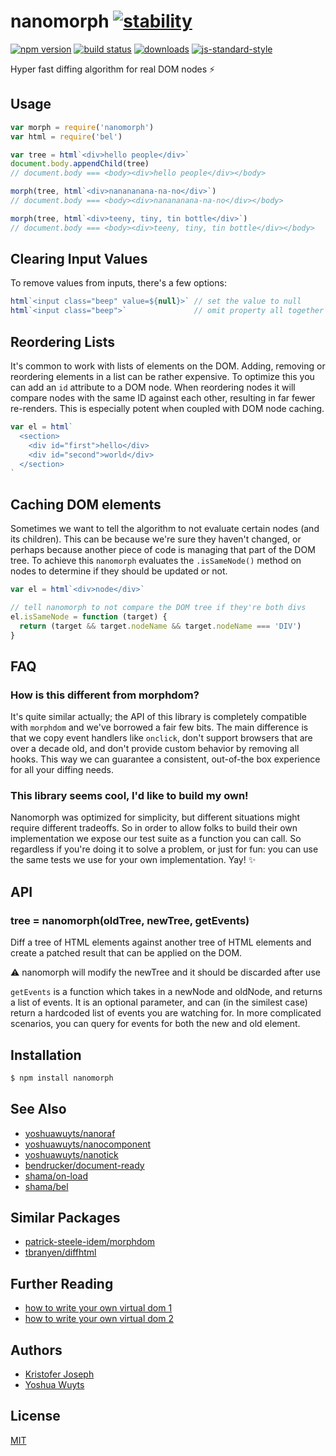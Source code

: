 # nanomorph [![stability][0]][1]
[![npm version][2]][3] [![build status][4]][5]
[![downloads][8]][9] [![js-standard-style][10]][11]

Hyper fast diffing algorithm for real DOM nodes :zap:

## Usage
```js
var morph = require('nanomorph')
var html = require('bel')

var tree = html`<div>hello people</div>`
document.body.appendChild(tree)
// document.body === <body><div>hello people</div></body>

morph(tree, html`<div>nanananana-na-no</div>`)
// document.body === <body><div>nanananana-na-no</div></body>

morph(tree, html`<div>teeny, tiny, tin bottle</div>`)
// document.body === <body><div>teeny, tiny, tin bottle</div></body>
```

## Clearing Input Values
To remove values from inputs, there's a few options:
```js
html`<input class="beep" value=${null}>` // set the value to null
html`<input class="beep">`               // omit property all together
```

## Reordering Lists
It's common to work with lists of elements on the DOM. Adding, removing or
reordering elements in a list can be rather expensive. To optimize this you can
add an `id` attribute to a DOM node. When reordering nodes it will compare
nodes with the same ID against each other, resulting in far fewer re-renders.
This is especially potent when coupled with DOM node caching.

```js
var el = html`
  <section>
    <div id="first">hello</div>
    <div id="second">world</div>
  </section>
`
```

## Caching DOM elements
Sometimes we want to tell the algorithm to not evaluate certain nodes (and its
children). This can be because we're sure they haven't changed, or perhaps
because another piece of code is managing that part of the DOM tree. To achieve
this `nanomorph` evaluates the `.isSameNode()` method on nodes to determine if
they should be updated or not.

```js
var el = html`<div>node</div>`

// tell nanomorph to not compare the DOM tree if they're both divs
el.isSameNode = function (target) {
  return (target && target.nodeName && target.nodeName === 'DIV')
}
```

## FAQ
### How is this different from morphdom?
It's quite similar actually; the API of this library is completely compatible
with `morphdom` and we've borrowed a fair few bits. The main difference is that
we copy event handlers like `onclick`, don't support browsers that are over a
decade old, and don't provide custom behavior by removing all hooks. This way
we can guarantee a consistent, out-of-the box experience for all your diffing
needs.

### This library seems cool, I'd like to build my own!
Nanomorph was optimized for simplicity, but different situations might require
different tradeoffs. So in order to allow folks to build their own
implementation we expose our test suite as a function you can call. So
regardless if you're doing it to solve a problem, or just for fun: you can use
the same tests we use for your own implementation. Yay! :sparkles:

## API
### tree = nanomorph(oldTree, newTree, getEvents)
Diff a tree of HTML elements against another tree of HTML elements and create
a patched result that can be applied on the DOM.

:warning: nanomorph will modify the newTree and it should be discarded after use

`getEvents` is a function which takes in a newNode and oldNode, and returns
a list of events. It is an optional parameter, and can (in the similest case)
return a hardcoded list of events you are watching for. In more complicated
scenarios, you can query for events for both the new and old element.

## Installation
```sh
$ npm install nanomorph
```

## See Also
- [yoshuawuyts/nanoraf](https://github.com/yoshuawuyts/nanoraf)
- [yoshuawuyts/nanocomponent](https://github.com/yoshuawuyts/nanocomponent)
- [yoshuawuyts/nanotick](https://github.com/yoshuawuyts/nanotick)
- [bendrucker/document-ready](https://github.com/bendrucker/document-ready)
- [shama/on-load](https://github.com/shama/on-load)
- [shama/bel](https://github.com/shama/bel)

## Similar Packages
- [patrick-steele-idem/morphdom](https://github.com/patrick-steele-idem/morphdom)
- [tbranyen/diffhtml](https://github.com/tbranyen/diffhtml)

## Further Reading
- [how to write your own virtual dom 1][own-vdom-1]
- [how to write your own virtual dom 2][own-vdom-2]

## Authors
- [Kristofer Joseph](https://github.com/kristoferjoseph)
- [Yoshua Wuyts](https://github.com/yoshuawuyts)

## License
[MIT](https://tldrlegal.com/license/mit-license)

[0]: https://img.shields.io/badge/stability-stable-brightgreen.svg?style=flat-square
[1]: https://nodejs.org/api/documentation.html#documentation_stability_index
[2]: https://img.shields.io/npm/v/nanomorph.svg?style=flat-square
[3]: https://npmjs.org/package/nanomorph
[4]: https://img.shields.io/travis/choojs/nanomorph/master.svg?style=flat-square
[5]: https://travis-ci.org/choojs/nanomorph
[6]: https://img.shields.io/codecov/c/github/choojs/nanomorph/master.svg?style=flat-square
[7]: https://codecov.io/github/choojs/nanomorph
[8]: http://img.shields.io/npm/dm/nanomorph.svg?style=flat-square
[9]: https://npmjs.org/package/nanomorph
[10]: https://img.shields.io/badge/code%20style-standard-brightgreen.svg?style=flat-square
[11]: https://github.com/feross/standard

[mt]: https://en.wikipedia.org/wiki/Merkle_tree
[own-vdom-1]: https://medium.com/@deathmood/how-to-write-your-own-virtual-dom-ee74acc13060
[own-vdom-2]: https://medium.com/@deathmood/write-your-virtual-dom-2-props-events-a957608f5c76
[hyperstream]: https://github.com/substack/hyperstream
